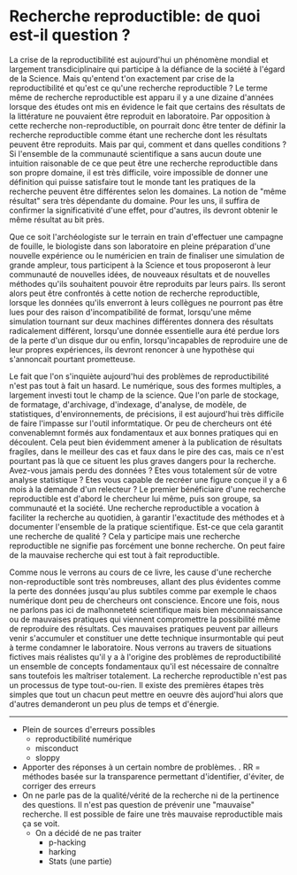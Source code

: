 # Recherche reproductible: de quoi est-il question ?

La crise de la reproductibilité est aujourd'hui un phénomène mondial et
largement transdiciplinaire qui participe à la défiance de la société à l'égard
de la Science. Mais qu'entend t'on exactement par crise de la reproductibilité
et qu'est ce qu'une recherche reproductible ? Le terme même de recherche
reproductible est apparu il y a une dizaine d'années lorsque des études ont mis
en évidence le fait que certains des résultats de la littérature ne pouvaient
être reproduit en laboratoire. Par opposition à cette recherche
non-reproductible, on pourrait donc être tenter de définir la recherche
reproductible comme étant une recherche dont les résultats peuvent être
reproduits. Mais par qui, comment et dans quelles conditions ? Si l'ensemble de
la communauté scientifique a sans aucun doute une intuition raisonable de ce
que peut être une recherche reproductible dans son propre domaine, il est très
difficile, voire impossible de donner une définition qui puisse satisfaire tout
le monde tant les pratiques de la recherche peuvent être différentes selon les
domaines. La notion de "même résultat" sera très dépendante du domaine. Pour
les uns, il suffira de confirmer la significativité d'une effet, pour d'autres,
ils devront obtenir le même résultat au bit près.

Que ce soit l'archéologiste sur le terrain en train d'effectuer une campagne de
fouille, le biologiste dans son laboratoire en pleine préparation d'une
nouvelle expérience ou le numéricien en train de finaliser une simulation de
grande ampleur, tous participent à la Science et tous proposeront à leur
communauté de nouvelles idées, de nouveaux résultats et de nouvelles méthodes
qu'ils souhaitent pouvoir être reproduits par leurs pairs. Ils seront alors
peut être confrontés à cette notion de recherche reproductible, lorsque les
données qu'ils enverront à leurs collègues ne pourront pas être lues pour des
raison d'incompatibilité de format, lorsqu'une même simulation tournant sur
deux machines différentes donnera des résultats radicalement différent,
lorsqu'une donnée essentielle aura été perdue lors de la perte d'un disque dur
ou enfin, lorsqu'incapables de reproduire une de leur propres expériences, ils
devront renoncer à une hypothèse qui s'annoncait pourtant prometteuse.

Le fait que l'on s'inquiète aujourd'hui des problèmes de reproductibilité n'est
pas tout à fait un hasard. Le numérique, sous des formes multiples, a largement
investi tout le champ de la science. Que l'on parle de stockage, de formatage,
d'archivage, d'indexage, d'analyse, de modèle, de statistiques,
d'environnements, de précisions, il est aujourd'hui très difficile de faire
l'impasse sur l'outil informtatique. Or peu de chercheurs ont été convenablemnt
formés aux fondamentaux et aux bonnes pratiques qui en découlent. Cela peut
bien évidemment amener à la publication de résultats fragiles, dans le meilleur
des cas et faux dans le pire des cas, mais ce n'est pourtant pas là que ce
situent les plus graves dangers pour la recherche.  Avez-vous jamais perdu des
données ? Etes vous totalement sûr de votre analyse statistique ? Etes vous
capable de recréer une figure conçue il y a 6 mois à la demande d'un relecteur
?  Le premier bénéficiaire d'une recherche reproductible est d'abord le
chercheur lui même, puis son groupe, sa communauté et la société. Une recherche
reproductible a vocation à faciliter la recherche au quotidien, à garantir
l'exactitude des méthodes et à documenter l'ensemble de la pratique
scientifique. Est-ce que cela garantit une recherche de qualité ?  Cela y
participe mais une recherche reproductible ne signifie pas forcément une bonne
recherche. On peut faire de la mauvaise recherche qui est tout à fait
reproductible.


Comme nous le verrons au cours de ce livre, les cause d'une recherche
non-reproductible sont très nombreuses, allant des plus évidentes comme la
perte des données jusqu'au plus subtiles comme par exemple le chaos numérique
dont peu de chercheurs ont conscience. Encore une fois, nous ne parlons pas ici
de malhonneteté scientifique mais bien méconnaissance ou de mauvaises pratiques
qui viennent compromettre la possibilité même de reproduire des résultats. Ces
mauvaises pratiques peuvent par ailleurs venir s'accumuler et constituer une
dette technique insurmontable qui peut à terme condamner le laboratoire. Nous
verrons au travers de situations fictives mais réalistes qu'il y a à l'origine
des problèmes de reproductibilité un ensemble de concepts fondamentaux qu'il
est nécessaire de connaître sans toutefois les maîtriser totalement. La
recherche reproductible n'est pas un processus de type tout-ou-rien. Il existe
des premières étapes très simples que tout un chacun peut mettre en oeuvre dès
aujord'hui alors que d'autres demanderont un peu plus de temps et
d'énergie. 



---

* Plein de sources d'erreurs possibles
    * reproductibilité numérique
    * misconduct
    * sloppy
* Apporter des réponses à un certain nombre de problèmes. . RR = méthodes basée sur la transparence permettant d'identifier, d'éviter, de corriger des erreurs
* On ne parle pas de la qualité/vérité de la recherche ni de la pertinence des questions. Il n'est pas question de prévenir une "mauvaise" recherche. Il est possible de faire une très mauvaise reproductible mais ça se voit.
    * On a décidé de ne pas traiter 
        * p-hacking
        * harking
        * Stats (une partie)
